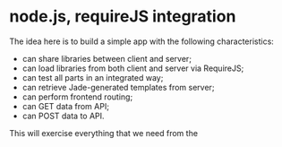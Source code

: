 # node.js, requireJS integration

The idea here is to build a simple app with the following characteristics:

- can share libraries between client and server;
- can load libraries from both client and server via RequireJS;
- can test all parts in an integrated way;
- can retrieve Jade-generated templates from server;
- can perform frontend routing;
- can GET data from API;
- can POST data to API.

This will exercise everything that we need from the 
